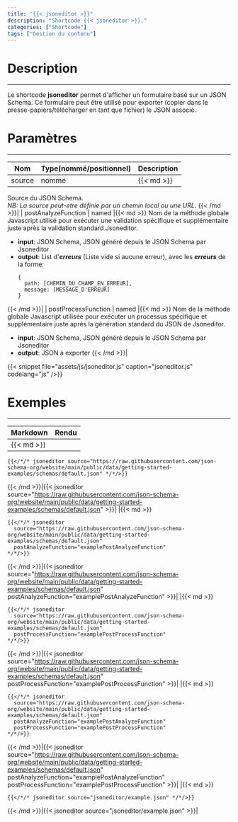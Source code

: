 ```yaml
---
title: "{{< jsoneditor >}}"
description: "Shortcode {{< jsoneditor >}}."
categories: ["Shortcode"]
tags: ["Gestion du contenu"]
---
```


# Description
---

Le shortcode **jsoneditor** permet d'afficher un formulaire basé sur un JSON Schema. Ce formulaire peut être utilisé pour exporter (copier dans le presse-papiers/télécharger en tant que fichier) le JSON associé.

# Paramètres
---

| Nom | Type(nommé/positionnel) | Description |
| --- | ----------------------- | ----------- |
| source | nommé |{{< md >}}
Source du JSON Schema.  
*NB: La source peut-etre définie par un chemin local ou une URL.*
{{< /md >}}|
| postAnalyzeFunction | named |{{< md >}}
Nom de la méthode globale Javascript utilisé pour exécuter une validation spécifique et supplémentaire juste après la validation standard Jsoneditor.  
* **input**: JSON Schema, JSON généré depuis le JSON Schema par Jsoneditor
* **output**: List d'***erreurs*** (Liste vide si aucune erreur), avec les ***erreurs*** de la forme:
  ```
  {
    path: [CHEMIN_DU_CHAMP_EN_ERREUR],
    message: [MESSAGE_D'ERREUR]
  }
  ```
{{< /md >}}|
| postProcessFunction | named |{{< md >}}
Nom de la méthode globale Javascript utilisée pour exécuter un processus spécifique et supplémentaire juste après la génération standard du JSON de Jsoneditor.  
* **input**: JSON Schema, JSON généré depuis le JSON Schema par Jsoneditor
* **output**: JSON à exporter
{{< /md >}}|

{{< snippet
    file="assets/js/jsoneditor.js"
    caption="jsoneditor.js"
    codelang="js"
/>}}

# Exemples
---

| Markdown | Rendu |
| -------- | ----- |
|{{< md >}}
```
{{</*/* jsoneditor source="https://raw.githubusercontent.com/json-schema-org/website/main/public/data/getting-started-examples/schemas/default.json" */*/>}}
```
{{< /md >}}|{{< jsoneditor source="https://raw.githubusercontent.com/json-schema-org/website/main/public/data/getting-started-examples/schemas/default.json" >}}|
|{{< md >}}
```
{{</*/* jsoneditor
  source="https://raw.githubusercontent.com/json-schema-org/website/main/public/data/getting-started-examples/schemas/default.json"
  postAnalyzeFunction="examplePostAnalyzeFunction"
*/*/>}}
```
{{< /md >}}|{{< jsoneditor source="https://raw.githubusercontent.com/json-schema-org/website/main/public/data/getting-started-examples/schemas/default.json" postAnalyzeFunction="examplePostAnalyzeFunction" >}}|
|{{< md >}}
```
{{</*/* jsoneditor
  source="https://raw.githubusercontent.com/json-schema-org/website/main/public/data/getting-started-examples/schemas/default.json"
  postProcessFunction="examplePostProcessFunction"
*/*/>}}
```
{{< /md >}}|{{< jsoneditor source="https://raw.githubusercontent.com/json-schema-org/website/main/public/data/getting-started-examples/schemas/default.json" postProcessFunction="examplePostProcessFunction" >}}|
|{{< md >}}
```
{{</*/* jsoneditor
  source="https://raw.githubusercontent.com/json-schema-org/website/main/public/data/getting-started-examples/schemas/default.json"
  postAnalyzeFunction="examplePostAnalyzeFunction"
  postProcessFunction="examplePostProcessFunction"
*/*/>}}
```
{{< /md >}}|{{< jsoneditor source="https://raw.githubusercontent.com/json-schema-org/website/main/public/data/getting-started-examples/schemas/default.json" postAnalyzeFunction="examplePostAnalyzeFunction" postProcessFunction="examplePostProcessFunction" >}}|
|{{< md >}}
```
{{</*/* jsoneditor source="jsoneditor/example.json" */*/>}}
```
{{< /md >}}|{{< jsoneditor source="jsoneditor/example.json" >}}|
